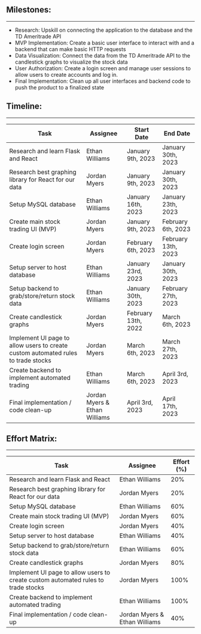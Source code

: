 ## **Milestones:**

---

- Research: Upskill on connecting the application to the database and the TD Ameritrade API
- MVP Implementation: Create a basic user interface to interact with and a backend that can make basic HTTP requests
- Data Visualization: Connect the data from the TD Ameritrade API to the candlestick graphs to visualize the stock data
- User Authorization: Create a login screen and manage user sessions to allow users to create accounts and log in.
- Final Implementation: Clean up all user interfaces and backend code to push the product to a finalized state

## **Timeline:**

---

| Task                                                                              | Assignee                      | Start Date          | End Date            |
| --------------------------------------------------------------------------------- | ----------------------------- | ------------------- | ------------------- |
| Research and learn Flask and React                                                | Ethan Williams                | January 9th, 2023   | January 30th, 2023  |
| Research best graphing library for React for our data                             | Jordan Myers                  | January 9th, 2023   | January 30th, 2023  |
| Setup MySQL database                                                              | Ethan Williams                | January 16th, 2023  | January 23th, 2023  |
| Create main stock trading UI (MVP)                                                | Jordan Myers                  | January 9th, 2023   | February 6th, 2023  |
| Create login screen                                                               | Jordan Myers                  | February 6th, 2023  | February 13th, 2023 |
| Setup server to host database                                                     | Ethan Williams                | January 23rd, 2023  | January 30th, 2023  |
| Setup backend to grab/store/return stock data                                     | Ethan Williams                | January 30th, 2023  | February 27th, 2023 |
| Create candlestick graphs                                                         | Jordan Myers                  | February 13th, 2022 | March 6th, 2023     |
| Implement UI page to allow users to create custom automated rules to trade stocks | Jordan Myers                  | March 6th, 2023     | March 27th, 2023    |
| Create backend to implement automated trading                                     | Ethan Williams                | March 6th, 2023     | April 3rd, 2023     |
| Final implementation / code clean-up                                              | Jordan Myers & Ethan Williams | April 3rd, 2023     | April 17th, 2023    |

## **Effort Matrix:**

---

| Task                                                                              | Assignee                      | Effort (%) |
| --------------------------------------------------------------------------------- | ----------------------------- | ---------- |
| Research and learn Flask and React                                                | Ethan Williams                | 20%        |
| Research best graphing library for React for our data                             | Jordan Myers                  | 20%        |
| Setup MySQL database                                                              | Ethan Williams                | 60%        |
| Create main stock trading UI (MVP)                                                | Jordan Myers                  | 60%        |
| Create login screen                                                               | Jordan Myers                  | 40%        |
| Setup server to host database                                                     | Ethan Williams                | 40%        |
| Setup backend to grab/store/return stock data                                     | Ethan Williams                | 60%        |
| Create candlestick graphs                                                         | Jordan Myers                  | 80%        |
| Implement UI page to allow users to create custom automated rules to trade stocks | Jordan Myers                  | 100%       |
| Create backend to implement automated trading                                     | Ethan Williams                | 100%       |
| Final implementation / code clean-up                                              | Jordan Myers & Ethan Williams | 40%        |
